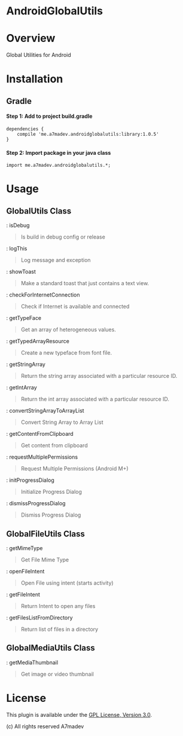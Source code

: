 AndroidGlobalUtils
===================

# Overview

Global Utilities for Android

# Installation

## Gradle

#### Step 1: Add to project build.gradle

    dependencies {
        compile 'me.a7madev.androidglobalutils:library:1.0.5'
    }

#### Step 2: Import package in your java class

    import me.a7madev.androidglobalutils.*;

# Usage

GlobalUtils Class
----------

:   isDebug
> Is build in debug config or release

:   logThis
> Log message and exception

:   showToast
> Make a standard toast that just contains a text view.

:   checkForInternetConnection
> Check if Internet is available and connected

:   getTypeFace
> Get an array of heterogeneous values.

:   getTypedArrayResource
> Create a new typeface from font file.

:   getStringArray
> Return the string array associated with a particular resource ID.

:   getIntArray
> Return the int array associated with a particular resource ID.

:   convertStringArrayToArrayList
> Convert String Array to Array List

:   getContentFromClipboard
> Get content from clipboard

:  requestMultiplePermissions
> Request Multiple Permissions (Android M+)

:  initProgressDialog
> Initialize Progress Dialog

:  dismissProgressDialog
> Dismiss Progress Dialog

GlobalFileUtils Class
----------

:   getMimeType
> Get File Mime Type

:   openFileIntent
> Open File using intent (starts activity)

:   getFileIntent
> Return Intent to open any files

:   getFilesListFromDirectory
> Return list of files in a directory


GlobalMediaUtils Class
----------

:   getMediaThumbnail
> Get image or video thumbnail


# License
This plugin is available under the [GPL License, Version 3.0](http://www.gnu.org/licenses/gpl-3.0.en.html).

(c) All rights reserved A7madev